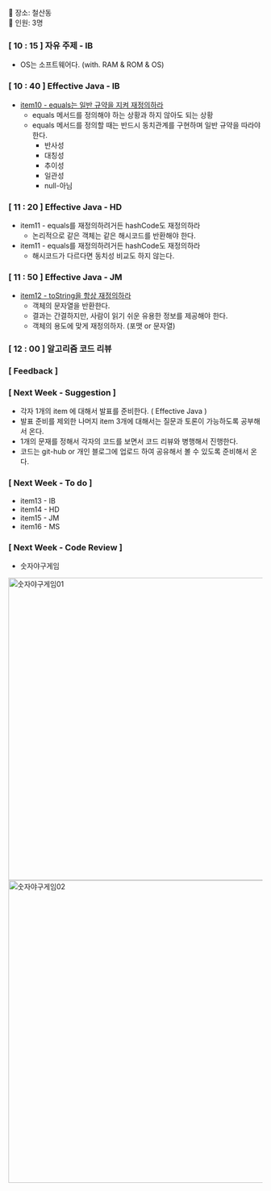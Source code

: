📌 장소: 철산동 </br>
📌 인원: 3명
 
### [ 10 : 15 ] 자유 주제 - IB

- OS는 소프트웨어다. (with. RAM & ROM & OS)

### [ 10 : 40 ] Effective Java - IB

- [item10 - equals는 일반 규약을 지켜 재정의하라](https://naboks.tistory.com/m/25)
  - equals 메서드를 정의해야 하는 상황과 하지 않아도 되는 상황
  - equals 메서드를 정의할 때는 반드시 동치관계를 구현하며 일반 규약을 따라야 한다.
    - 반사성
    - 대칭성
    - 추이성
    - 일관성
    - null-아님

### [ 11 : 20 ] Effective Java - HD

- item11 - equals를 재정의하려거든 hashCode도 재정의하라
  - 논리적으로 같은 객체는 같은 해시코드를 반환해야 한다.
- item11 - equals를 재정의하려거든 hashCode도 재정의하라
  - 해시코드가 다르다면 동치성 비교도 하지 않는다.

### [ 11 : 50 ] Effective Java - JM

- [item12 - toString을 항상 재정의하라](https://shadow-lodge-ea6.notion.site/12-toString-e9c233c7dd87431db332dee0e9f0e0a8)
  - 객체의 문자열을 반환한다.
  - 결과는 간결하지만, 사람이 읽기 쉬운 유용한 정보를 제공해야 한다.
  - 객체의 용도에 맞게 재정의하자. (포맷 or 문자열)

### [ 12 : 00 ] 알고리즘 코드 리뷰


### [ Feedback ]

 
### [ Next Week - Suggestion ]

- 각자 1개의 item 에 대해서 발표를 준비한다. ( Effective Java )
- 발표 준비를 제외한 나머지 item 3개에 대해서는 질문과 토론이 가능하도록 공부해서 온다.
- 1개의 문재를 정해서 각자의 코드를 보면서 코드 리뷰와 병행해서 진행한다.
- 코드는 git-hub or 개인 블로그에 업로드 하여 공유해서 볼 수 있도록 준비해서 온다.
 
 
### [ Next Week - To do ]

- item13 - IB
- item14 - HD
- item15 - JM
- item16 - MS
 
 
### [ Next Week - Code Review ]

- 숫자야구게임
<img width="600" alt="숫자야구게임01" src="https://user-images.githubusercontent.com/76789355/172429061-0124a585-8f45-489f-8bff-07f6bbc901b1.png">
<img width="600" alt="숫자야구게임02" src="https://user-images.githubusercontent.com/76789355/172429145-25b2de5c-881f-4697-a7f9-f100c9efe151.png">
